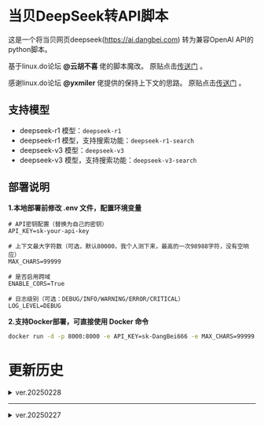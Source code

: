 # 当贝DeepSeek转API脚本

这是一个将当贝网页deepseek(https://ai.dangbei.com) 转为兼容OpenAI API的python脚本。

基于linux.do论坛 **@云胡不喜** 佬的脚本魔改。
原贴点击[传送门](https://linux.do/t/topic/444507) 。

感谢linux.do论坛 **@yxmiler** 佬提供的保持上下文的思路。
原贴点击[传送门](https://linux.do/t/topic/457926/15?u=jiongjiong_jojo) 。

## 支持模型

- deepseek-r1 模型：`deepseek-r1`
- deepseek-r1 模型，支持搜索功能：`deepseek-r1-search`
- deepseek-v3 模型：`deepseek-v3`
- deepseek-v3 模型，支持搜索功能：`deepseek-v3-search`

## 部署说明

**1.本地部署前修改 .env 文件，配置环境变量**

```plaintext
# API密钥配置（替换为自己的密钥）
API_KEY=sk-your-api-key

# 上下文最大字符数（可选，默认80000，我个人测下来，最高的一次98988字符，没有空响应）
MAX_CHARS=99999

# 是否启用跨域
ENABLE_CORS=True

# 日志级别（可选：DEBUG/INFO/WARNING/ERROR/CRITICAL）
LOG_LEVEL=DEBUG
```

**2.支持Docker部署，可直接使用 Docker 命令**

```bash
docker run -d -p 8000:8000 -e API_KEY=sk-DangBei666 -e MAX_CHARS=99999  -eENABLE_CORS=True -e LOG_LEVEL=INFO --name dangbei2api xy2yp/dangbei2api:latest
```

# 更新历史

<details>
<summary> ver.20250228</summary>

---

- **优化显示效果**
  - 修改新闻等`card内容`展示方式为表格
- **优化上下文管理**
  - 支持`主动截断`上下文
  - 仅处理user和assistant的内容，保留其他内容
  - 可通过变量配置

---

</details>

---

<details>
<summary> ver.20250227</summary>

---

- **优化联网搜索**
  - deepseek-r1 模型：`deepseek-r1`
  - deepseek-r1 模型，支持搜索功能：`deepseek-r1-search`
  - deepseek-v3 模型：`deepseek-v3`
  - deepseek-v3 模型，支持搜索功能：`deepseek-v3-search`
- **新增功能**
  - 添加`CORS配置`开关
- **功能调整**
  - 移除主动发送`清除上下文`内容的功能
  - 更新`requirements`文件
- **功能调整**
  - 修复`上下文关联失败`问题
  - 修复`签名验证失败`问题
  - 修复`新闻或带 URL 的内容无法解析`问题
  - 将日志长内容换行输出`修改为单行输出`

---

</details>
